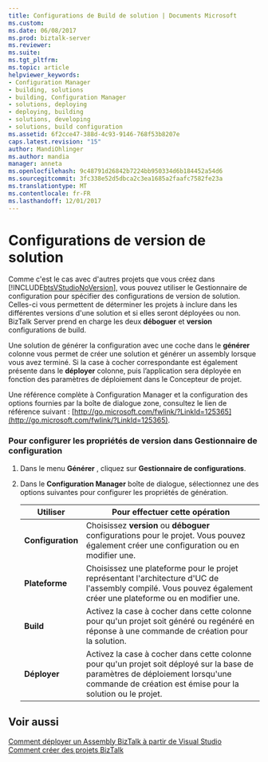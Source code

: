 ```yaml
---
title: Configurations de Build de solution | Documents Microsoft
ms.custom: 
ms.date: 06/08/2017
ms.prod: biztalk-server
ms.reviewer: 
ms.suite: 
ms.tgt_pltfrm: 
ms.topic: article
helpviewer_keywords:
- Configuration Manager
- building, solutions
- building, Configuration Manager
- solutions, deploying
- deploying, building
- solutions, developing
- solutions, build configuration
ms.assetid: 6f2cce47-388d-4c93-9146-768f53b8207e
caps.latest.revision: "15"
author: MandiOhlinger
ms.author: mandia
manager: anneta
ms.openlocfilehash: 9c48791d26842b7224bb950334d6b184452a54d6
ms.sourcegitcommit: 3fc338e52d5dbca2c3ea1685a2faafc7582fe23a
ms.translationtype: MT
ms.contentlocale: fr-FR
ms.lasthandoff: 12/01/2017
---
```

# <a name="solution-build-configurations"></a>Configurations de version de solution
Comme c'est le cas avec d'autres projets que vous créez dans [!INCLUDE[btsVStudioNoVersion](../includes/btsvstudionoversion-md.md)], vous pouvez utiliser le Gestionnaire de configuration pour spécifier des configurations de version de solution. Celles-ci vous permettent de déterminer les projets à inclure dans les différentes versions d'une solution et si elles seront déployées ou non. BizTalk Server prend en charge les deux **déboguer** et **version** configurations de build.  
  
 Une solution de générer la configuration avec une coche dans le **générer** colonne vous permet de créer une solution et générer un assembly lorsque vous avez terminé. Si la case à cocher correspondante est également présente dans le **déployer** colonne, puis l’application sera déployée en fonction des paramètres de déploiement dans le Concepteur de projet.  
  
 Une référence complète à Configuration Manager et la configuration des options fournies par la boîte de dialogue zone, consultez le lien de référence suivant : [http://go.microsoft.com/fwlink/?LinkId=125365](http://go.microsoft.com/fwlink/?LinkId=125365).  
  
### <a name="to-configure-build-properties-in-configuration-manager"></a>Pour configurer les propriétés de version dans Gestionnaire de configuration  
  
1.  Dans le menu **Générer** , cliquez sur **Gestionnaire de configurations**.  
  
2.  Dans le **Configuration Manager** boîte de dialogue, sélectionnez une des options suivantes pour configurer les propriétés de génération.  
  
    |Utiliser|Pour effectuer cette opération|  
    |--------------|----------------|  
    |**Configuration**|Choisissez **version** ou **déboguer** configurations pour le projet. Vous pouvez également créer une configuration ou en modifier une.|  
    |**Plateforme**|Choisissez une plateforme pour le projet représentant l'architecture d'UC de l'assembly compilé. Vous pouvez également créer une plateforme ou en modifier une.|  
    |**Build**|Activez la case à cocher dans cette colonne pour qu'un projet soit généré ou regénéré en réponse à une commande de création pour la solution.|  
    |**Déployer**|Activez la case à cocher dans cette colonne pour qu'un projet soit déployé sur la base de paramètres de déploiement lorsqu'une commande de création est émise pour la solution ou le projet.|  
  
## <a name="see-also"></a>Voir aussi  
 [Comment déployer un Assembly BizTalk à partir de Visual Studio](../core/how-to-deploy-a-biztalk-assembly-from-visual-studio.md)   
 [Comment créer des projets BizTalk](../core/how-to-create-biztalk-projects.md)
